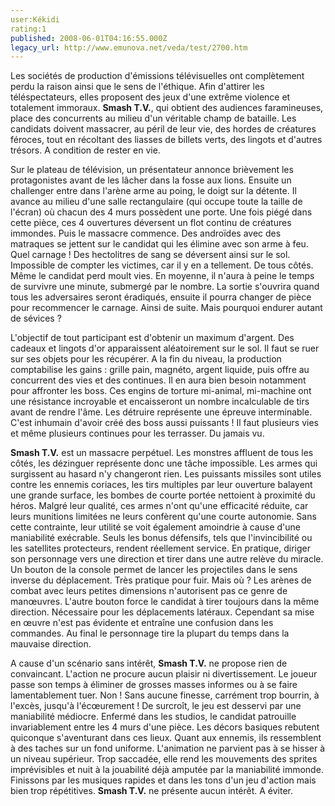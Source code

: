 ```yaml
---
user:Kékidi
rating:1
published: 2008-06-01T04:16:55.000Z
legacy_url: http://www.emunova.net/veda/test/2700.htm
---
```

Les sociétés de production d'émissions télévisuelles ont complètement perdu la raison ainsi que le sens de l'éthique. Afin d'attirer les téléspectateurs, elles proposent des jeux d'une extrême violence et totalement immoraux. **Smash T.V.**, qui obtient des audiences faramineuses, place des concurrents au milieu d'un véritable champ de bataille. Les candidats doivent massacrer, au péril de leur vie, des hordes de créatures féroces, tout en récoltant des liasses de billets verts, des lingots et d'autres trésors. A condition de rester en vie.  

  

Sur le plateau de télévision, un présentateur annonce brièvement les protagonistes avant de les lâcher dans la fosse aux lions. Ensuite un challenger entre dans l'arène arme au poing, le doigt sur la détente. Il avance au milieu d'une salle rectangulaire (qui occupe toute la taille de l'écran) où chacun des 4 murs possèdent une porte. Une fois piégé dans cette pièce, ces 4 ouvertures déversent un flot continu de créatures immondes. Puis le massacre commence. Des androïdes avec des matraques se jettent sur le candidat qui les élimine avec son arme à feu. Quel carnage ! Des hectolitres de sang se déversent ainsi sur le sol. Impossible de compter les victimes, car il y en a tellement. De tous côtés. Même le candidat perd moult vies. En moyenne, il n'aura à peine le temps de survivre une minute, submergé par le nombre. La sortie s'ouvrira quand tous les adversaires seront éradiqués, ensuite il pourra changer de pièce pour recommencer le carnage. Ainsi de suite. Mais pourquoi endurer autant de sévices ?  

  

L'objectif de tout participant est d'obtenir un maximum d'argent. Des cadeaux et lingots d'or apparaissent aléatoirement sur le sol. Il faut se ruer sur ses objets pour les récupérer. A la fin du niveau, la production comptabilise les gains : grille pain, magnéto, argent liquide, puis offre au concurrent des vies et des continues. Il en aura bien besoin notamment pour affronter les boss. Ces engins de torture mi-animal, mi-machine ont une résistance incroyable et encaisseront un nombre incalculable de tirs avant de rendre l'âme. Les détruire représente une épreuve interminable. C'est inhumain d'avoir créé des boss aussi puissants ! Il faut plusieurs vies et même plusieurs continues pour les terrasser. Du jamais vu.  

  

**Smash T.V.** est un massacre perpétuel. Les monstres affluent de tous les côtés, les dézinguer représente donc une tâche impossible. Les armes qui surgissent au hasard n'y changeront rien. Les puissants missiles sont utiles contre les ennemis coriaces, les tirs multiples par leur ouverture balayent une grande surface, les bombes de courte portée nettoient à proximité du héros. Malgré leur qualité, ces armes n'ont qu'une efficacité réduite, car leurs munitions limitées ne leurs confèrent qu'une courte autonomie. Sans cette contrainte, leur utilité se voit également amoindrie à cause d'une maniabilité exécrable. Seuls les bonus défensifs, tels que l'invincibilité ou les satellites protecteurs, rendent réellement service. En pratique, diriger son personnage vers une direction et tirer dans une autre relève du miracle. Un bouton de la console permet de lancer les projectiles dans le sens inverse du déplacement. Très pratique pour fuir. Mais où ? Les arènes de combat avec leurs petites dimensions n'autorisent pas ce genre de manœuvres. L'autre bouton force le candidat à tirer toujours dans la même direction. Nécessaire pour les déplacements latéraux. Cependant sa mise en œuvre n'est pas évidente et entraîne une confusion dans les commandes. Au final le personnage tire la plupart du temps dans la mauvaise direction.  

  

A cause d'un scénario sans intérêt, **Smash T.V.** ne propose rien de convaincant. L'action ne procure aucun plaisir ni divertissement. Le joueur passe son temps à éliminer de grosses masses informes ou à se faire lamentablement tuer. Non ! Sans aucune finesse, carrément trop bourrin, à l'excès, jusqu'à l'écœurement ! De surcroît, le jeu est desservi par une maniabilité médiocre. Enfermé dans les studios, le candidat patrouille invariablement entre les 4 murs d'une pièce. Les décors basiques rebutent quiconque s'aventurant dans ces lieux. Quant aux ennemis, ils ressemblent à des taches sur un fond uniforme. L'animation ne parvient pas à se hisser à un niveau supérieur. Trop saccadée, elle rend les mouvements des sprites imprévisibles et nuit à la jouabilité déjà amputée par la maniabilité immonde. Finissons par les musiques rapides et dans les tons d'un jeu d'action mais bien trop répétitives. **Smash T.V.** ne présente aucun intérêt. A éviter.